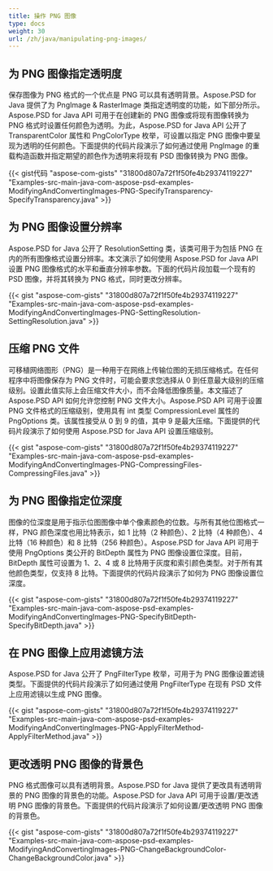 ```yaml
---
title: 操作 PNG 图像
type: docs
weight: 30
url: /zh/java/manipulating-png-images/
---
```


## **为 PNG 图像指定透明度**
保存图像为 PNG 格式的一个优点是 PNG 可以具有透明背景。Aspose.PSD for Java 提供了为 PngImage & RasterImage 类指定透明度的功能，如下部分所示。Aspose.PSD for Java API 可用于在创建新的 PNG 图像或将现有图像转换为 PNG 格式时设置任何颜色为透明。为此，Aspose.PSD for Java API 公开了 TransparentColor 属性和 PngColorType 枚举，可设置以指定 PNG 图像中要呈现为透明的任何颜色。下面提供的代码片段演示了如何通过使用 PngImage 的重载构造函数并指定期望的颜色作为透明来将现有 PSD 图像转换为 PNG 图像。



{{< gist代码 "aspose-com-gists" "31800d807a72f1f50fe4b29374119227" "Examples-src-main-java-com-aspose-psd-examples-ModifyingAndConvertingImages-PNG-SpecifyTransparency-SpecifyTransparency.java" >}}
## **为 PNG 图像设置分辨率**
Aspose.PSD for Java 公开了 ResolutionSetting 类，该类可用于为包括 PNG 在内的所有图像格式设置分辨率。本文演示了如何使用 Aspose.PSD for Java API 设置 PNG 图像格式的水平和垂直分辨率参数。下面的代码片段加载一个现有的 PSD 图像，并将其转换为 PNG 格式，同时更改分辨率。



{{< gist "aspose-com-gists" "31800d807a72f1f50fe4b29374119227" "Examples-src-main-java-com-aspose-psd-examples-ModifyingAndConvertingImages-PNG-SettingResolution-SettingResolution.java" >}}
## **压缩 PNG 文件**
可移植网络图形（PNG）是一种用于在网络上传输位图的无损压缩格式。在任何程序中将图像保存为 PNG 文件时，可能会要求您选择从 0 到任意最大级别的压缩级别。设置此值实际上会压缩文件大小，而不会降低图像质量。本文描述了 Aspose.PSD API 如何允许您控制 PNG 文件大小。Aspose.PSD API 可用于设置 PNG 文件格式的压缩级别，使用具有 int 类型 CompressionLevel 属性的 PngOptions 类。该属性接受从 0 到 9 的值，其中 9 是最大压缩。下面提供的代码片段演示了如何使用 Aspose.PSD for Java API 设置压缩级别。



{{< gist "aspose-com-gists" "31800d807a72f1f50fe4b29374119227" "Examples-src-main-java-com-aspose-psd-examples-ModifyingAndConvertingImages-PNG-CompressingFiles-CompressingFiles.java" >}}
## **为 PNG 图像指定位深度**
图像的位深度是用于指示位图图像中单个像素颜色的位数。与所有其他位图格式一样，PNG 颜色深度也用比特表示，如 1 比特（2 种颜色）、2 比特（4 种颜色）、4 比特（16 种颜色）和 8 比特（256 种颜色）。Aspose.PSD for Java API 可用于使用 PngOptions 类公开的 BitDepth 属性为 PNG 图像设置位深度。目前，BitDepth 属性可设置为 1、2、4 或 8 比特用于灰度和索引颜色类型。对于所有其他颜色类型，仅支持 8 比特。下面提供的代码片段演示了如何为 PNG 图像设置位深度。



{{< gist "aspose-com-gists" "31800d807a72f1f50fe4b29374119227" "Examples-src-main-java-com-aspose-psd-examples-ModifyingAndConvertingImages-PNG-SpecifyBitDepth-SpecifyBitDepth.java" >}}
## **在 PNG 图像上应用滤镜方法**
Aspose.PSD for Java 公开了 PngFilterType 枚举，可用于为 PNG 图像设置滤镜类型。下面提供的代码片段演示了如何通过使用 PngFilterType 在现有 PSD 文件上应用滤镜以生成 PNG 图像。



{{< gist "aspose-com-gists" "31800d807a72f1f50fe4b29374119227" "Examples-src-main-java-com-aspose-psd-examples-ModifyingAndConvertingImages-PNG-ApplyFilterMethod-ApplyFilterMethod.java" >}}
## **更改透明 PNG 图像的背景色**
PNG 格式图像可以具有透明背景。Aspose.PSD for Java 提供了更改具有透明背景的 PNG 图像的背景色的功能。Aspose.PSD for Java API 可用于设置/更改透明 PNG 图像的背景色。下面提供的代码片段演示了如何设置/更改透明 PNG 图像的背景色。



{{< gist "aspose-com-gists" "31800d807a72f1f50fe4b29374119227" "Examples-src-main-java-com-aspose-psd-examples-ModifyingAndConvertingImages-PNG-ChangeBackgroundColor-ChangeBackgroundColor.java" >}}
